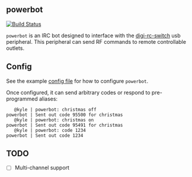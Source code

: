 ## powerbot

[![Build Status](https://travis-ci.org/solarkennedy/powerbot.svg?branch=master)](https://travis-ci.org/solarkennedy/powerbot)

`powerbot` is an IRC bot designed to interface with the
[digi-rc-switch](https://github.com/solarkennedy/digi-rc-switch) usb
peripheral. This peripheral can send RF commands to remote controllable
outlets.

## Config

See the example [config file](https://github.com/solarkennedy/powerbot/blob/master/powerbot.yaml)
for how to configure `powerbot`.

Once configured, it can send arbitrary codes or respond to pre-programmed aliases:

```
   @kyle | powerbot: christmas off
powerbot | Sent out code 95500 for christmas
   @kyle | powerbot: christmas on
powerbot | Sent out code 95491 for christmas
   @kyle | powerbot: code 1234
powerbot | Sent out code 1234
```

## TODO

- [ ] Multi-channel support
